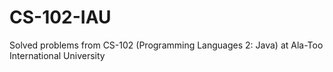 # CS-102-IAU
Solved problems from CS-102 (Programming Languages 2: Java) at Ala-Too International University
